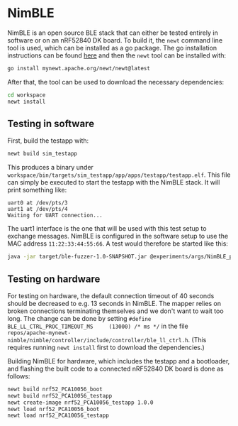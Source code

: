 # NimBLE

NimBLE is an open source BLE stack that can either be tested entirely in software or on an nRF52840 DK board. To build it, the `newt` command line tool is used, which can be installed as a go package. The go installation instructions can be found [here](https://go.dev/doc/install) and then the `newt` tool can be installed with:

```sh
go install mynewt.apache.org/newt/newt@latest
```

After that, the tool can be used to download the necessary dependencies:

```sh
cd workspace
newt install
```

## Testing in software

First, build the testapp with:

```sh
newt build sim_testapp
```

This produces a binary under `workspace/bin/targets/sim_testapp/app/apps/testapp/testapp.elf`. This file can simply be executed to start the testapp with the NimBLE stack. It will print something like:

```
uart0 at /dev/pts/3
uart1 at /dev/pts/4
Waiting for UART connection...
```

The uart1 interface is the one that will be used with this test setup to exchange messages. NimBLE is configured in the software setup to use the MAC address `11:22:33:44:55:66`. A test would therefore be started like this:

```sh
java -jar target/ble-fuzzer-1.0-SNAPSHOT.jar @experiments/args/NimBLE_pairing -adapter /dev/pts/4 -connect "11:22:33:44:55:66"
```

## Testing on hardware

For testing on hardware, the default connection timeout of 40 seconds should be decreased to e.g. 13 seconds in NimBLE. The mapper relies on broken connections terminating themselves and we don't want to wait too long. The change can be done by setting `#define BLE_LL_CTRL_PROC_TIMEOUT_MS     (13000) /* ms */` in the file `repos/apache-mynewt-nimble/nimble/controller/include/controller/ble_ll_ctrl.h`. (This requires running `newt install` first to download the dependencies.)

Building NimBLE for hardware, which includes the testapp and a bootloader, and flashing the built code to a connected nRF52840 DK board is done as follows:

```sh
newt build nrf52_PCA10056_boot
newt build nrf52_PCA10056_testapp
newt create-image nrf52_PCA10056_testapp 1.0.0
newt load nrf52_PCA10056_boot
newt load nrf52_PCA10056_testapp
```
